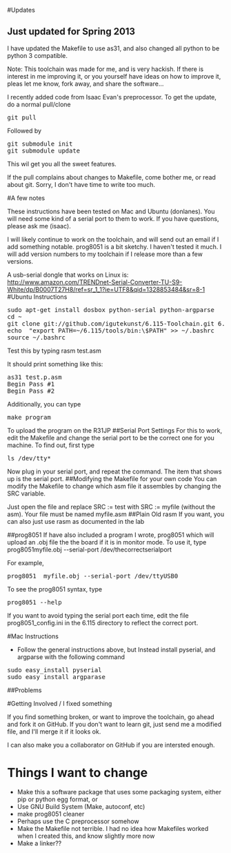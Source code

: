 #Updates

## Just updated for Spring 2013

I have updated the Makefile to use as31, and also changed all python to be python 3 compatible.

Note: This toolchain was made for me, and is very hackish. If there is interest in me improving it, or you yourself have ideas
on how to improve it, pleas let me know, fork away, and share the software...


I recently added code from Isaac Evan's preprocessor. To get the update, do a normal pull/clone

<pre>
git pull
</pre>
Followed by 
<pre>
git submodule init
git submodule update
</pre>

This wil get you all the sweet features.

If the pull complains about changes to Makefile, come bother me, or read about git. Sorry, I don't have time to write  too much.

#A few notes

These instructions have been tested on Mac and Ubuntu (donlanes). You will need some kind of a serial port to them to work. If you have questions, please ask me (isaac).

I will likely continue to work on the toolchain, and will send out an email if I add something notable. prog8051 is a bit sketchy. I haven't tested it much. I will add version numbers to my toolchain if I release more than a few versions.

A usb-serial dongle that works on Linux is: http://www.amazon.com/TRENDnet-Serial-Converter-TU-S9-White/dp/B0007T27H8/ref=sr_1_1?ie=UTF8&qid=1328853484&sr=8-1
#Ubuntu Instructions
<pre>
sudo apt-get install dosbox python-serial python-argparse
cd ~
git clone git://github.com/igutekunst/6.115-Toolchain.git 6.115
echo  "export PATH=~/6.115/tools/bin:\$PATH" >> ~/.bashrc
source ~/.bashrc
</pre>

Test this by typing rasm test.asm

It should print something like this:
<pre>
as31 test.p.asm
Begin Pass #1
Begin Pass #2
</pre>

Additionally, you can type
<pre>
make program
</pre>
To upload the program on the R31JP
##Serial Port Settings
For this to work, edit the Makefile and change the serial port to be the correct one for you machine. To find out, first type
<pre>
ls /dev/tty*
</pre>
Now plug in your serial port, and repeat the command. The item that shows up is the serial port.
##Modifying the Makefile for your own code
You can modify the Makefile to change which asm file it assembles by changing the SRC variable.

Just open the file and replace SRC := test with SRC := myfile  (without the asm). Your file must be named myfile.asm
##Plain Old rasm
If you want, you can also just use rasm as documented in the lab


##prog8051
If have also included a program I wrote, prog8051 which will upload an .obj file the the board if it is in monitor mode.
To use it, type prog8051myfile.obj --serial-port /dev/thecorrectserialport

For example,

<pre>
prog8051  myfile.obj --serial-port /dev/ttyUSB0
</pre>

To see the prog8051 syntax, type
<pre>
prog8051 --help 
</pre> 


If you want to avoid typing the serial port each time, edit the file prog8051_config.ini in the 6.115 directory to reflect 
the correct port.

#Mac Instructions
* Follow the general instructions above, but Instead install pyserial, and argparse with the following command
<pre>
sudo easy_install pyserial
sudo easy_install argparase
</pre>

##Problems

#Getting Involved / I fixed something

If you find something broken, or want to improve the toolchain, go ahead and fork it on GitHub. If you don't want to learn git, just send me 
a modified file, and I'll merge it if it looks ok. 

I can also make you a collaborator on GitHub if you are intersted enough.

# Things I want to change
* Make this a software package that uses some packaging system, either pip or python egg format, or 
* Use GNU Build System (Make, autoconf, etc)
* make prog8051 cleaner
* Perhaps use the C preprocessor somehow
* Make the Makefile not terrible. I had no idea how Makefiles worked when I created this, and know slightly more now
* Make a linker??
